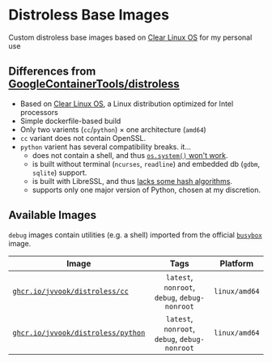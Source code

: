 # Distroless Base Images

Custom distroless base images based on [Clear Linux OS](//clearlinux.org/) for my personal use

## Differences from [GoogleContainerTools/distroless](//github.com/GoogleContainerTools/distroless)

-   Based on [Clear Linux OS](//clearlinux.org/), a Linux distribution optimized for Intel processors
-   Simple dockerfile-based build
-   Only two varients (`cc`/`python`) × one architecture (`amd64`)
-   `cc` variant does not contain OpenSSL.
-   `python` varient has several compatibility breaks. it...
    -   does not contain a shell, and thus [`os.system()` won't work](//github.com/GoogleContainerTools/distroless/issues/601).
    -   is built without terminal (`ncurses`, `readline`) and embedded db (`gdbm`, `sqlite`) support.
    -   is built with LibreSSL, and thus [lacks some hash algorithms](//peps.python.org/pep-0644/#libressl-support).
    -   supports only one major version of Python, chosen at my discretion.

## Available Images

`debug` images contain utilities (e.g. a shell) imported from the official [`busybox`](//hub.docker.com/_/busybox) image.

| Image                                                                                                   |                     Tags                      |   Platform    |
| ------------------------------------------------------------------------------------------------------- | :-------------------------------------------: | :-----------: |
| [`ghcr.io/jvvook/distroless/cc`](//github.com/jvvook/distroless/pkgs/container/distroless%2Fcc)         | `latest`, `nonroot`, `debug`, `debug-nonroot` | `linux/amd64` |
| [`ghcr.io/jvvook/distroless/python`](//github.com/jvvook/distroless/pkgs/container/distroless%2Fpython) | `latest`, `nonroot`, `debug`, `debug-nonroot` | `linux/amd64` |
